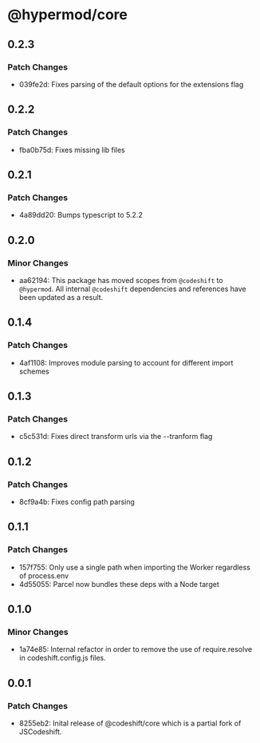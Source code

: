 # @hypermod/core

## 0.2.3

### Patch Changes

- 039fe2d: Fixes parsing of the default options for the extensions flag

## 0.2.2

### Patch Changes

- fba0b75d: Fixes missing lib files

## 0.2.1

### Patch Changes

- 4a89dd20: Bumps typescript to 5.2.2

## 0.2.0

### Minor Changes

- aa62194: This package has moved scopes from `@codeshift` to `@hypermod`. All internal `@codeshift` dependencies and references have been updated as a result.

## 0.1.4

### Patch Changes

- 4af1108: Improves module parsing to account for different import schemes

## 0.1.3

### Patch Changes

- c5c531d: Fixes direct transform urls via the --tranform flag

## 0.1.2

### Patch Changes

- 8cf9a4b: Fixes config path parsing

## 0.1.1

### Patch Changes

- 157f755: Only use a single path when importing the Worker regardless of process.env
- 4d55055: Parcel now bundles these deps with a Node target

## 0.1.0

### Minor Changes

- 1a74e85: Internal refactor in order to remove the use of require.resolve in codeshift.config.js files.

## 0.0.1

### Patch Changes

- 8255eb2: Inital release of @codeshift/core which is a partial fork of JSCodeshift.

